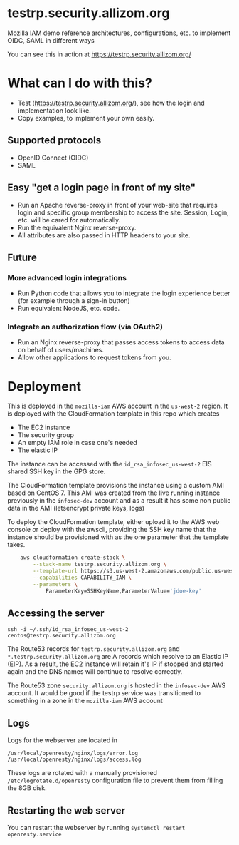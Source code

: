 # testrp.security.allizom.org
Mozilla IAM demo reference architectures, configurations, etc. to implement OIDC, SAML in different ways

You can see this in action at https://testrp.security.allizom.org/

# What can I do with this?

- Test (https://testrp.security.allizom.org/), see how the login and implementation look like.
- Copy examples, to implement your own easily.

## Supported protocols

- OpenID Connect (OIDC)
- SAML

## Easy "get a login page in front of my site"

- Run an Apache reverse-proxy in front of your web-site that requires login and specific group membership to access the site. Session, Login, etc. will be cared for automatically.
- Run the equivalent Nginx reverse-proxy.
- All attributes are also passed in HTTP headers to your site.

## Future
### More advanced login integrations

- Run Python code that allows you to integrate the login experience better (for example through a sign-in button)
- Run equivalent NodeJS, etc. code.

### Integrate an authorization flow (via OAuth2)

- Run an Nginx reverse-proxy that passes access tokens to access data on behalf of users/machines.
- Allow other applications to request tokens from you.

# Deployment

This is deployed in the `mozilla-iam` AWS account in the `us-west-2` region. It
is deployed with the CloudFormation template in this repo which creates
* The EC2 instance
* The security group
* An empty IAM role in case one's needed
* The elastic IP

The instance can be accessed with the `id_rsa_infosec_us-west-2` EIS shared SSH key in the GPG store.

The CloudFormation template provisions the instance using a custom AMI based on
CentOS 7. This AMI was created from the live running instance previously in
the `infosec-dev` account and as a result it has some non public data in the AMI
(letsencrypt private keys, logs)

To deploy the CloudFormation template, either upload it to the AWS web console
or deploy with the awscli, providing the SSH key name that the instance should
be provisioned with as the one parameter that the template takes.

```bash
    aws cloudformation create-stack \
        --stack-name testrp.security.allizom.org \
        --template-url https://s3.us-west-2.amazonaws.com/public.us-west-2.iam.mozilla.com/testrp/92b69a50c761826ed71d2447912f637c319ea3c0/testrp.92b69a50c761826ed71d2447912f637c319ea3c0.yaml \
        --capabilities CAPABILITY_IAM \
        --parameters \
            ParameterKey=SSHKeyName,ParameterValue='jdoe-key'
 ```

## Accessing the server

`ssh -i ~/.ssh/id_rsa_infosec_us-west-2 centos@testrp.security.allizom.org`

The Route53 records for `testrp.security.allizom.org` and `*.testrp.security.allizom.org` 
are A records which resolve to an Elastic IP (EIP). As a result, the EC2 instance
will retain it's IP if stopped and started again and the DNS names will continue
to resolve correctly.

The Route53 zone `security.allizom.org` is hosted in the `infosec-dev` AWS account.
It would be good if the testrp service was transitioned to something in a zone
in the `mozilla-iam` AWS account

## Logs

Logs for the webserver are located in

`/usr/local/openresty/nginx/logs/error.log`
`/usr/local/openresty/nginx/logs/access.log`

These logs are rotated with a manually provisioned `/etc/logrotate.d/openresty`
configuration file to prevent them from filling the 8GB disk.

## Restarting the web server

You can restart the webserver by running `systemctl restart openresty.service`
